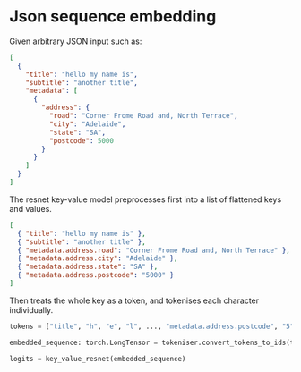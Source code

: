 # Json sequence embedding

Given arbitrary JSON input such as:

```json
[
  {
    "title": "hello my name is",
    "subtitle": "another title",
    "metadata": [
      {
        "address": {
          "road": "Corner Frome Road and, North Terrace",
          "city": "Adelaide",
          "state": "SA",
          "postcode": 5000
        }
      }
    ]
  }
]
```

The resnet key-value model preprocesses first into a list of flattened keys and values.

```json
[
  { "title": "hello my name is" },
  { "subtitle": "another title" },
  { "metadata.address.road": "Corner Frome Road and, North Terrace" },
  { "metadata.address.city": "Adelaide" },
  { "metadata.address.state": "SA" },
  { "metadata.address.postcode": "5000" }
]
```

Then treats the whole key as a token, and tokenises each character individually.

```python
tokens = ["title", "h", "e", "l", ..., "metadata.address.postcode", "5", "0", "0", "0"]

embedded_sequence: torch.LongTensor = tokeniser.convert_tokens_to_ids(tokens)

logits = key_value_resnet(embedded_sequence)
```
